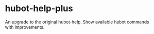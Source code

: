 # hubot-help-plus
An upgrade to the original hubot-help. Show available hubot commands with improvements.
